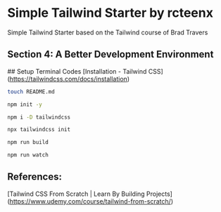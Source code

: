 # Simple Tailwind Starter by rcteenx

Simple Tailwind Starter based on the Tailwind course of Brad Travers

## Section 4: A Better Development Environment

## Setup Terminal Codes
[Installation - Tailwind CSS]
(https://tailwindcss.com/docs/installation)

```bash
touch README.md

npm init -y

npm i -D tailwindcss

npx tailwindcss init

npm run build

npm run watch

```

## References:

[Tailwind CSS From Scratch | Learn By Building Projects] (https://www.udemy.com/course/tailwind-from-scratch/)
